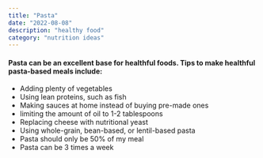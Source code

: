 ```yaml
---
title: "Pasta"
date: "2022-08-08"
description: "healthy food"
category: "nutrition ideas"
---
```


#### Pasta can be an excellent base for **healthful foods**. Tips to make healthful pasta-based meals include:

- Adding plenty of vegetables
- Using lean proteins, such as fish
- Making sauces at home instead of buying pre-made ones
- limiting the amount of oil to 1-2 tablespoons
- Replacing cheese with nutritional yeast
- Using whole-grain, bean-based, or lentil-based pasta
- Pasta should only be 50% of my meal
- Pasta can be 3 times a week




